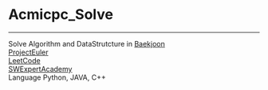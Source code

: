 # Acmicpc_Solve
---------------
Solve Algorithm and DataStrutcture in [Baekjoon](https://www.acmicpc.net/)<br>
[ProjectEuler](https://projecteuler.net/)<br>
[LeetCode](https://leetcode.com/)<br>
[SWExpertAcademy](https://swexpertacademy.com/)<br>
Language Python, JAVA, C++
